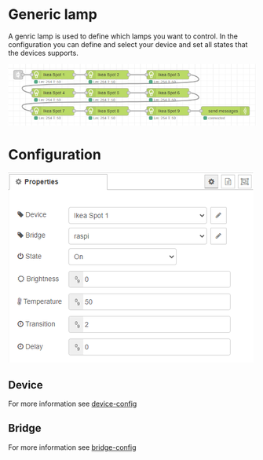 # Generic lamp

A genric lamp is used to define which lamps you want to control. In the configuration you can define and select your device and set all states that the devices supports.

![img](img/generic-lamp-flow.png)

# Configuration

![img](img/generic-lamp-config.png)

## Device

For more information see [device-config](../config/device-config.md)

## Bridge

For more information see [bridge-config](../config/bridge-config.md)
